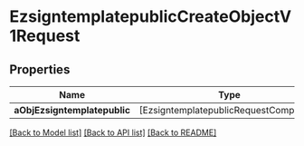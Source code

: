 # EzsigntemplatepublicCreateObjectV1Request

## Properties
Name | Type | Description | Notes
------------ | ------------- | ------------- | -------------
**aObjEzsigntemplatepublic** | [EzsigntemplatepublicRequestCompound] |  | 

[[Back to Model list]](../README.md#documentation-for-models) [[Back to API list]](../README.md#documentation-for-api-endpoints) [[Back to README]](../README.md)


